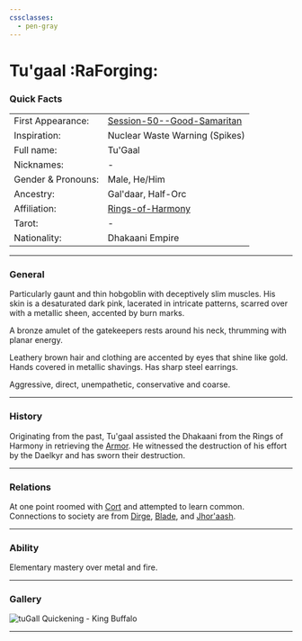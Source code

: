 ```yaml
---
cssclasses:
  - pen-gray
---
```

<link rel="stylesheet" href="https://cdn.jsdelivr.net/npm/rpg-awesome@latest/css/rpg-awesome.min.css">
<link rel="stylesheet" href="https://cdn.jsdelivr.net/npm/remixicon@4.5.0/fonts/remixicon.min.css"> 

# Tu'gaal :RaForging:
### Quick Facts

|                    |                                                                                      |
| ------------------ | ------------------------------------------------------------------------------------ |
| First Appearance:  | [Session-50--Good-Samaritan](../Session-Notes/-8-War/Session-50--Good-Samaritan.md) |
| Inspiration:          | Nuclear Waste Warning (Spikes)                                                       |
| Full name:         | Tu'Gaal                                                                              |
| Nicknames:         | -                                                                                    |
| Gender & Pronouns: | Male, He/Him                                                                         |
| Ancestry:          | Gal'daar, Half-Orc                                                                   |
| Affiliation:       | [Rings-of-Harmony](../Groups/Rings-of-Harmony.md)                                   |
| Tarot:             | -                                                                                    |
| Nationality:       | Dhakaani Empire                                                                      |
***
### General <i class="ri-checkbox-blank-line"></i>
Particularly gaunt and thin hobgoblin with deceptively slim muscles.
His skin is a desaturated dark pink, lacerated in intricate patterns, scarred over with a metallic sheen, accented by burn marks.

A bronze amulet of the gatekeepers rests around his neck, thrumming with planar energy.

Leathery brown hair and clothing are accented by eyes that shine like gold. 
Hands covered in metallic shavings. 
Has sharp steel earrings.

Aggressive, direct, unempathetic, conservative and coarse.
***
### History <i class="ri-history-line"></i>
Originating from the past, Tu'gaal assisted the Dhakaani from the Rings of Harmony in retrieving the [Armor](../Elements-of-the-Prophecy/3-Armor-of-Jhazaal-Dhakaan.md).
He witnessed the destruction of his effort by the Daelkyr and has sworn their destruction.

***
### Relations <i class="ri-user-line"></i>
At one point roomed with [Cort](-Player/Cort.md) and attempted to learn common.
Connections to society are from [Dirge](Dirge.md), [Blade](Blade.md), and [Jhor'aash](Jhor'aash.md).

***
### Ability <i class="ri-star-line"></i>
Elementary mastery over metal and fire.

***
### Gallery <i class="ri-image-line"></i>

![tuGall](../../../../../99%20-%20META/attachments/tuGall.png)
Quickening - King Buffalo

***
